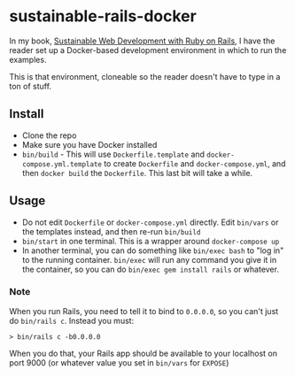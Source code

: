 # sustainable-rails-docker

In my book, [Sustainable Web Development with Ruby on Rails](https://sustaiable-rails.com), I have the reader set
up a Docker-based development environment in which to run the examples.

This is that environment, cloneable so the reader doesn't have to type in a ton of stuff.

## Install

* Clone the repo
* Make sure you have Docker installed
* `bin/build` - This will use `Dockerfile.template` and `docker-compose.yml.template` to create `Dockerfile` and
`docker-compose.yml`, and then `docker build` the `Dockerfile`.  This last bit will take a while.

## Usage

* Do not edit `Dockerfile` or `docker-compose.yml` directly.  Edit `bin/vars` or the templates instead, and then
re-run `bin/build`
* `bin/start` in one terminal. This is a wrapper around `docker-compose up`
* In another terminal, you can do something like `bin/exec bash` to "log in" to the running container.  `bin/exec`
will run any command you give it in the container, so you can do `bin/exec gem install rails` or whatever.

### Note

When you run Rails, you need to tell it to bind to `0.0.0.0`, so you can't just do `bin/rails c`.  Instead you
must:
```
> bin/rails c -b0.0.0.0
```

When you do that, your Rails app should be available to your localhost on port 9000 (or whatever value you set in `bin/vars` for `EXPOSE`)

